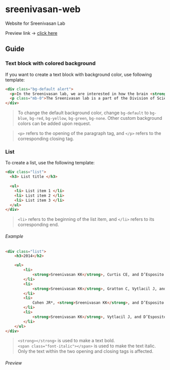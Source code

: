 # sreenivasan-web
Website for Sreenivasan Lab

Preview link -> [click here](http://thecodeater.github.io/sreenivasan-web)

## Guide

### Text block with colored background

If you want to create a text block with background color, use following template:

```html
<div class="bg-default alert">
  <p>In the Sreenivasan lab, we are interested in how the brain <strong>forms and implements goals</strong>. Our primary focus is the neurobiological basis of <strong>working memory</strong>, which is the process that allows us to actively hold on to information over brief periods. Working memory is what underlies our ability to communicate, to problem solve, and to think abstractly. </p>
  <p class="mb-0">The Sreenivasan lab is a part of the Division of Science and Mathematics at New York University Abu Dhabi <a href="about.html">[more]</a></p>
</div>
```
> To change the default background color, change `bg-default` to `bg-blue`, `bg-red`, `bg-yellow`, `bg-green`, `bg-none`. Other custom background colors can be added upon request.

> `<p>` refers to the opening of the paragraph tag, and `</p>` refers to the corresponding closing tag.


### List

To create a list, use the following template:

```html
<div class="list">
  <h3> List title </h3>
  
  <ul>
    <li> List item 1 </li>
    <li> List item 2 </li>
    <li> List item 3 </li>
  </ul>
</div>
```

> `<li>` refers to the beginning of the list item, and `</li>` refers to its corresponding end.

###### Example
```html
<div class="list">
	<h3>2014</h2>

	<ul>
		<li>
			<strong>Sreenivasan KK</strong>, Curtis CE, and D’Esposito M (2014). Revisiting the role of persistent neural activity during working memory. <span class="font-italic">Trends in Cognitive Sciences, 18(2)</span>, 82-89
		</li>
		<li>
			<strong>Sreenivasan KK</strong>, Gratton C, Vytlacil J, and D’Esposito M (2014). Evidence for working memory storage operations in perceptual cortex. <span class="font-italic">Cognitive, Affective &amp; Behavioral Neuroscience, 14(1)</span>, 117- 128.
		</li>
		<li>
			Cohen JR*, <strong>Sreenivasan KK</strong>, and D’Esposito M (2014). Correspondence between stimulus encoding- and maintenance-related neural processes underlies successful working memory. <span class="font-italic">Cerebral Cortex, 24(3)</span>, 593-599. *contributed equally; co-first authors
		</li>
		<li>
			<strong>Sreenivasan KK</strong>, Vytlacil J, and D’Esposito M. (2014). Distributed and dynamic coding of working memory stimulus representations in extrastriate cortex. <span class="font-italic">Journal of Cognitive Neuroscience, 26(5)</span>, 1141-1153.
		</li>
	</ul>
</div>
```

> `<strong></strong>` is used to make a text bold. <br/>
> `<span class="font-italic"></span>` is used to make the text italic. <br/>
> Only the text within the two opening and closing tags is affected.

###### Preview
